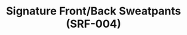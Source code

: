 ---
ee_id_thing: '4143'
site: '1'
type: '2'
inv_num: 2014-006
add_credit: Cory Arcangel for Arcangel Surfware
url: 2014-006-signature-front-back-sweatpants-srf-004
title: Signature Front/Back Sweatpants (SRF-004)
year: '2014'
display_year: '2014'
medium: Sweatpants
dims: Sweatpants with a gradient pattern text along the leg.
pitch: Arcangel Surfware sweatpants with a gradient pattern text along the leg.
ps:
live_url:
youtube:
related_code:
imgs: srf-004-signature-sweats-2014-006-full-2-database-ih.jpg
subheading:
download:
commission:
related:
layout: things-i-made
---